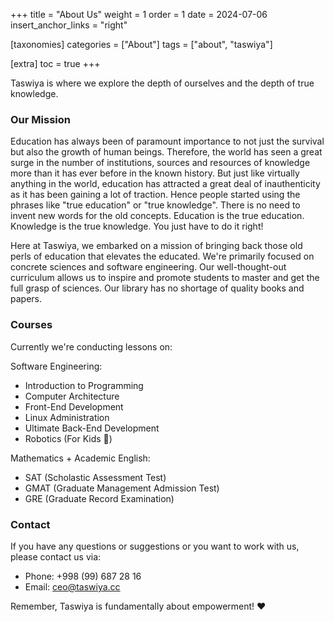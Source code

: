 +++
title = "About Us"
weight = 1
order = 1
date = 2024-07-06
insert_anchor_links = "right"

[taxonomies]
categories = ["About"]
tags = ["about", "taswiya"]

[extra]
toc = true
+++

Taswiya is where we explore the depth of ourselves and the depth of true knowledge.
<!-- more -->

### Our Mission
Education has always been of paramount importance to not just the survival but also the growth of human beings. Therefore, the world has seen a great surge in the number of institutions, sources and resources of knowledge more than it has ever before in the known history. But just like virtually anything in the world, education has attracted a great deal of inauthenticity as it has been gaining a lot of traction. Hence people started using the phrases like "true education" or "true knowledge". There is no need to invent new words for the old concepts. Education is the true education. Knowledge is the true knowledge. You just have to do it right!

Here at Taswiya, we embarked on a mission of bringing back those old perls of education that elevates the educated. We're primarily focused on concrete sciences and software engineering. Our well-thought-out curriculum allows us to inspire and promote students to master and get the full grasp of sciences. Our library has no shortage of quality books and papers.

### Courses
Currently we're conducting lessons on:

Software Engineering:
- Introduction to Programming
- Computer Architecture
- Front-End Development
- Linux Administration
- Ultimate Back-End Development
- Robotics (For Kids &#x1F916;)

Mathematics + Academic English:
- SAT (Scholastic Assessment Test)
- GMAT (Graduate Management Admission Test)
- GRE (Graduate Record Examination)

### Contact
If you have any questions or suggestions or you want to work with us, please contact us via:

- Phone: +998 (99) 687 28 16
- Email: ceo@taswiya.cc

Remember, Taswiya is fundamentally about empowerment! &#x2665;